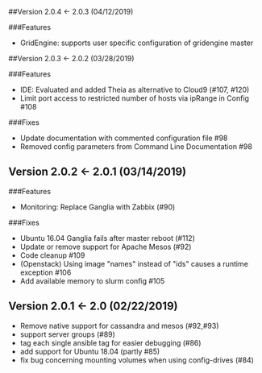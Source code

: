 ##Version 2.0.4 <- 2.0.3 (04/12/2019)

###Features
- GridEngine: supports user specific configuration of gridengine master

##Version 2.0.3 <- 2.0.2 (03/28/2019)

###Features
- IDE: Evaluated and added Theia as alternative to Cloud9 (#107, #120) 
- Limit port access to restricted number of hosts via ipRange in Config #108

###Fixes
- Update documentation with commented configuration file #98
- Removed config parameters from Command Line Documentation #98


## Version 2.0.2 <- 2.0.1 (03/14/2019)

###Features

- Monitoring: Replace Ganglia with Zabbix (#90) 

###Fixes

- Ubuntu 16.04 Ganglia fails after master reboot (#112) 
- Update or remove support for Apache Mesos (#92) 
- Code cleanup #109 
- (Openstack) Using image "names" instead of "ids" causes a runtime exception #106 
- Add available memory to slurm config #105

## Version 2.0.1 <- 2.0 (02/22/2019)

- Remove native support for cassandra and mesos (#92,#93)
- support server groups (#89)
- tag each single ansible tag for easier debugging (#86)
- add support for Ubuntu 18.04 (partly #85)
- fix bug concerning mounting volumes when using config-drives (#84)
